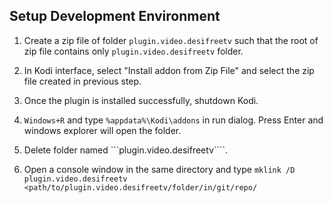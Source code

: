 
Setup Development Environment
------------------------------

1. Create a zip file of folder ```plugin.video.desifreetv``` such that the root of zip file contains only ```plugin.video.desifreetv``` folder.

2. In Kodi interface, select "Install addon from Zip File" and select the zip file created in previous step.

3. Once the plugin is installed successfully, shutdown Kodi.

4. ```Windows+R``` and type ```%appdata%\Kodi\addons```  in run dialog. Press Enter and windows explorer will open the folder.

5. Delete folder named ```plugin.video.desifreetv````.

6. Open a console window in the same directory and type ```mklink /D plugin.video.desifreetv <path/to/plugin.video.desifreetv/folder/in/git/repo/```
 

